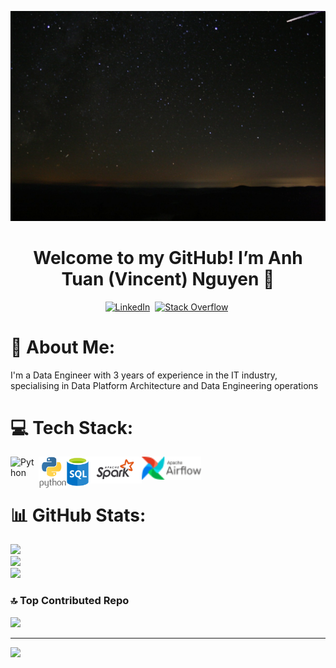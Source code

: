 <p align="center">
    <img src="wallpaper/wallpaper.gif">
    <h1 align="center">
    <b>Welcome to my GitHub! I’m Anh Tuan (Vincent) Nguyen 👋</b>
    </h1>
</p>
<p align="center">
<a href="https://www.linkedin.com/in/tuan-anh-vincent-nguyen/"><img src="https://img.shields.io/badge/LinkedIn-%230077B5.svg?logo=linkedin&logoColor=white)](https://linkedin.com/in/tuan-anh-vincent-nguyen" alt="LinkedIn" /></a>&nbsp;
<a href="https://stackoverflow.com/users/10679984"><img src="https://img.shields.io/badge/-Stackoverflow-FE7A16?logo=stack-overflow&logoColor=white" alt="Stack Overflow"/></a>&nbsp;
</p>

# 💬 About Me:
I'm a Data Engineer with 3 years of experience in the IT industry, specialising in Data Platform Architecture and Data Engineering operations <br>

# 💻 Tech Stack:

<img align="left" alt="Python" width="45px" src="icon/Databricks-logo.svg" />
<img align="left" alt="Python" width="45px" src="icon/python-vertical.svg" />
<img align="left" alt="SQL" width="35px" src="icon/sql-database-generic.svg" />
<img align="left" alt="Spark" width="85px" src="icon/apache_spark-ar21.svg" />
<img align="left" alt="Airflow" width="95px" src="icon/airflow.svg" />

<br><br/>
# 📊 GitHub Stats:
![](https://github-readme-stats.vercel.app/api?username=tuananh8497&theme=dark&hide_border=false&include_all_commits=true&count_private=false)<br/>
![](https://github-readme-streak-stats.herokuapp.com/?user=tuananh8497&theme=dark&hide_border=false)<br/>
![](https://github-readme-stats.vercel.app/api/top-langs/?username=tuananh8497&theme=dark&hide_border=false&include_all_commits=true&count_private=false&layout=compact)

### 🔝 Top Contributed Repo
![](https://github-contributor-stats.vercel.app/api?username=tuananh8497&limit=5&theme=dark&combine_all_yearly_contributions=true)

---
[![](https://visitcount.itsvg.in/api?id=tuananh8497&icon=0&color=0)](https://visitcount.itsvg.in)
